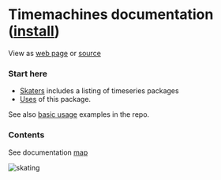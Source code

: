 # Timemachines documentation ([install](https://github.com/microprediction/timemachines/blob/main/INSTALL.md))

View as [web page](https://microprediction.github.io/timemachines/) or [source](https://github.com/microprediction/timemachines/blob/main/docs/README.md)

### Start here

- [Skaters](https://microprediction.github.io/timemachines/skaters.html) includes a listing of timeseries packages 
- [Uses](https://microprediction.github.io/timemachines/uses) of this package.

See also [basic usage](https://github.com/microprediction/timemachines/tree/main/examples/basic_usage) examples in the repo.

### Contents
See documentation [map](https://microprediction.github.io/timemachines/map.html)
 
  


![skating](https://i.imgur.com/elu5muO.png)

